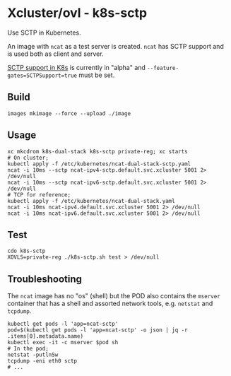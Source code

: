 # Xcluster/ovl - k8s-sctp

Use SCTP in Kubernetes.

An image with `ncat` as a test server is created. `ncat` has SCTP
support and is used both as client and server.

[SCTP support in
K8s](https://kubernetes.io/docs/concepts/services-networking/service/#sctp)
is currently in "alpha" and `--feature-gates=SCTPSupport=true` must be
set.

## Build

```
images mkimage --force --upload ./image
```

## Usage

```
xc mkcdrom k8s-dual-stack k8s-sctp private-reg; xc starts
# On cluster;
kubectl apply -f /etc/kubernetes/ncat-dual-stack-sctp.yaml
ncat -i 10ms --sctp ncat-ipv4-sctp.default.svc.xcluster 5001 2> /dev/null
ncat -i 10ms --sctp ncat-ipv6-sctp.default.svc.xcluster 5001 2> /dev/null
# TCP for reference;
kubectl apply -f /etc/kubernetes/ncat-dual-stack.yaml
ncat -i 10ms ncat-ipv4.default.svc.xcluster 5001 2> /dev/null
ncat -i 10ms ncat-ipv6.default.svc.xcluster 5001 2> /dev/null
```

## Test

```
cdo k8s-sctp
XOVLS=private-reg ./k8s-sctp.sh test > /dev/null
```

## Troubleshooting

The `ncat` image has no "os" (shell) but the POD also contains the
`mserver` container that has a shell and assorted network tools,
e.g. `netstat` and `tcpdump`.

```
kubectl get pods -l 'app=ncat-sctp'
pod=$(kubectl get pods -l 'app=ncat-sctp' -o json | jq -r .items[0].metadata.name)
kubectl exec -it -c mserver $pod sh
# In the pod;
netstat -putlnSw
tcpdump -eni eth0 sctp
# ...
```
